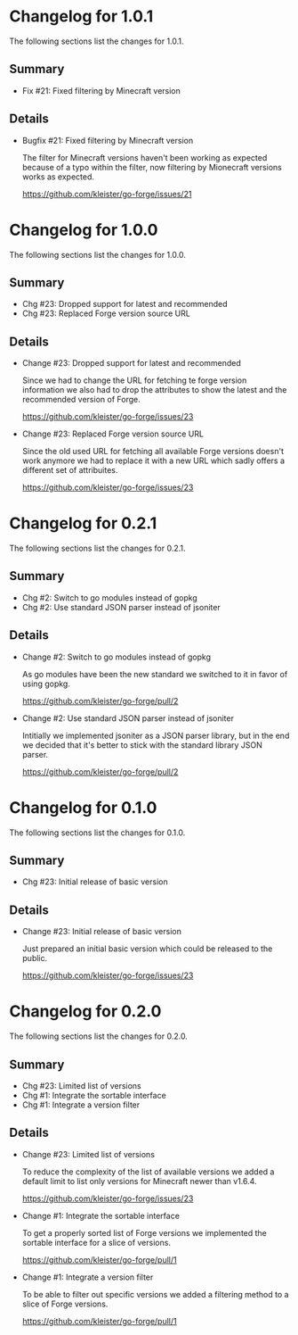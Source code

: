 # Changelog for 1.0.1

The following sections list the changes for 1.0.1.

## Summary

 * Fix #21: Fixed filtering by Minecraft version

## Details

 * Bugfix #21: Fixed filtering by Minecraft version

   The filter for Minecraft versions haven't been working as expected because of a typo within the
   filter, now filtering by Mionecraft versions works as expected.

   https://github.com/kleister/go-forge/issues/21


# Changelog for 1.0.0

The following sections list the changes for 1.0.0.

## Summary

 * Chg #23: Dropped support for latest and recommended
 * Chg #23: Replaced Forge version source URL

## Details

 * Change #23: Dropped support for latest and recommended

   Since we had to change the URL for fetching te forge version information we also had to drop the
   attributes to show the latest and the recommended version of Forge.

   https://github.com/kleister/go-forge/issues/23

 * Change #23: Replaced Forge version source URL

   Since the old used URL for fetching all available Forge versions doesn't work anymore we had to
   replace it with a new URL which sadly offers a different set of attribuites.

   https://github.com/kleister/go-forge/issues/23


# Changelog for 0.2.1

The following sections list the changes for 0.2.1.

## Summary

 * Chg #2: Switch to go modules instead of gopkg
 * Chg #2: Use standard JSON parser instead of jsoniter

## Details

 * Change #2: Switch to go modules instead of gopkg

   As go modules have been the new standard we switched to it in favor of using gopkg.

   https://github.com/kleister/go-forge/pull/2

 * Change #2: Use standard JSON parser instead of jsoniter

   Intitially we implemented jsoniter as a JSON parser library, but in the end we decided that it's
   better to stick with the standard library JSON parser.

   https://github.com/kleister/go-forge/pull/2


# Changelog for 0.1.0

The following sections list the changes for 0.1.0.

## Summary

 * Chg #23: Initial release of basic version

## Details

 * Change #23: Initial release of basic version

   Just prepared an initial basic version which could be released to the public.

   https://github.com/kleister/go-forge/issues/23


# Changelog for 0.2.0

The following sections list the changes for 0.2.0.

## Summary

 * Chg #23: Limited list of versions
 * Chg #1: Integrate the sortable interface
 * Chg #1: Integrate a version filter

## Details

 * Change #23: Limited list of versions

   To reduce the complexity of the list of available versions we added a default limit to list only
   versions for Minecraft newer than v1.6.4.

   https://github.com/kleister/go-forge/issues/23

 * Change #1: Integrate the sortable interface

   To get a properly sorted list of Forge versions we implemented the sortable interface for a
   slice of versions.

   https://github.com/kleister/go-forge/pull/1

 * Change #1: Integrate a version filter

   To be able to filter out specific versions we added a filtering method to a slice of Forge
   versions.

   https://github.com/kleister/go-forge/pull/1


